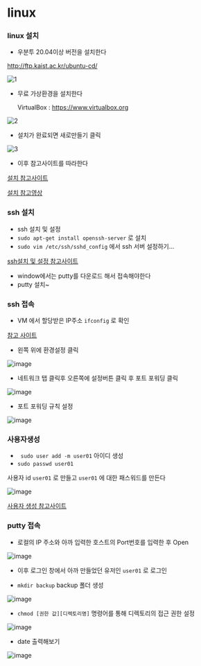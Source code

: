 
# linux



### linux 설치

+ 우분투 20.04이상 버전을 설치한다

 http://ftp.kaist.ac.kr/ubuntu-cd/

 ![1](https://user-images.githubusercontent.com/61257242/103844256-d0bce680-50dc-11eb-8ab7-76d15fa11812.png)



+ 무료 가상환경을 설치한다

  VirtualBox : https://www.virtualbox.org

![2](https://user-images.githubusercontent.com/61257242/103844453-49bc3e00-50dd-11eb-9c35-6b6f2afd45d3.png)





+ 설치가 완료되면 새로만들기 클릭

![3](https://user-images.githubusercontent.com/61257242/103844565-78d2af80-50dd-11eb-9f57-5a9bb0471c1b.png)

+ 이후 참고사이트를 따라한다

[설치 참고사이트](https://dog-developers.tistory.com/37)

[설치 참고영상](https://www.youtube.com/watch?v=K7IWOmC9mwM&list=PLq8wAnVUcTFU9zLWK-dHWrvTJ0PF8Y0Sf&index=8&ab_channel=%EB%89%B4%EB%A0%89%EC%B2%98)





### ssh 설치

+ ssh 설치 및 설정
+ ```sudo apt-get install openssh-server``` 로 설치
+ ```sudo vim /etc/ssh/sshd_config``` 에서 ssh 서버 설정하기...

[ssh설치 및 설정 참고사이트](http://programmingskills.net/archives/315)



+ window에서는 putty를 다운로드 해서 접속해야한다
+ putty 설치~





### ssh 접속

+ VM 에서 할당받은 IP주소 ```ifconfig``` 로 확인

[참고 사이트](https://hongku.tistory.com/179)

+ 왼쪽 위에 환경설정 클릭

![image](https://user-images.githubusercontent.com/61257242/103876141-a425c080-5116-11eb-8dbf-6e3930a5c834.png)

+ 네트워크 탭 클릭후 오른쪽에 설정버튼 클릭 후 포트 포워딩 클릭

![image](https://user-images.githubusercontent.com/61257242/103876236-c0c1f880-5116-11eb-859e-8a0bedbfa480.png)


+ 포트 포워딩 규칙 설정

![image](https://user-images.githubusercontent.com/61257242/103876285-ccadba80-5116-11eb-875e-93c4da2d6849.png)






### 사용자생성

+ ``` sudo user add -m user01``` 아이디 생성
+ ```sudo passwd user01``` 

사용자 id ``` user01 ``` 로 만들고 ```user01``` 에 대한 패스워드를 만든다

![image](https://user-images.githubusercontent.com/61257242/103876589-2ada9d80-5117-11eb-8e94-f3d0022d705c.png)


[사용자 생성 참고사이트](https://withcoding.com/101)





### putty 접속

+ 로컬의 IP 주소와 아까 입력한 호스트의 Port번호를 입력한 후 Open

![image](https://user-images.githubusercontent.com/61257242/103876686-5067a700-5117-11eb-9464-e27f19617eb3.png)

+ 이후 로그인 창에서 아까 만들었던 유저인 ```user01``` 로 로그인



+ ```mkdir backup``` backup 폴더 생성

![image](https://user-images.githubusercontent.com/61257242/103876763-6a08ee80-5117-11eb-8af3-605367d0ad08.png)

  

+ ```chmod [권한 값][디렉토리명]``` 명령어를 통해 디렉토리의 접근 권한 설정

![image](https://user-images.githubusercontent.com/61257242/103876836-8147dc00-5117-11eb-8003-979ecc652043.png)

+ date 출력해보기

![image](https://user-images.githubusercontent.com/61257242/103876872-8dcc3480-5117-11eb-88f7-ce0d55357b62.png)
